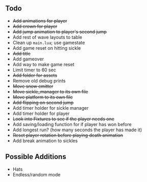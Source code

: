 ## Todo
- ~~Add animations for player~~
- ~~Add crown for player~~
- ~~Add jump animation to player's second jump~~
- Add rest of wave layouts to table
- Clean up `main.lua`; use gamestate
- Add game reset on hitting sickle
- ~~Add title~~
- Add gameover
- Add way to make game reset
- Limit timer to 60 sec
- ~~Add folder for assets~~
- Remove old debug prints
- ~~Move snow emitter~~ 
- ~~Move sickle_manager to its own file~~
- ~~Move platform to its own file~~
- ~~Add flipping on second jump~~
- Add timer holder for sickle manager
- Add timer holder for player
- ~~Look into Fixtures to see if the player needs one~~
- Add saving/loading function for if player has won before
- Add longest run? (how many seconds the player has made it)
- ~~Reset player rotation before playing death animation~~ 
- Add break animation to sickles 

## Possible Additions
- Hats
- Endless/random mode
